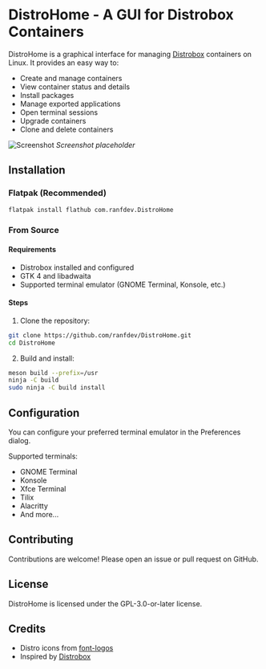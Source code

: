 # DistroHome - A GUI for Distrobox Containers

DistroHome is a graphical interface for managing [Distrobox](https://distrobox.it/) containers on Linux. It provides an easy way to:

- Create and manage containers
- View container status and details
- Install packages
- Manage exported applications
- Open terminal sessions
- Upgrade containers
- Clone and delete containers

![Screenshot](screenshot.png) *Screenshot placeholder*

## Installation

### Flatpak (Recommended)
```bash
flatpak install flathub com.ranfdev.DistroHome
```



### From Source

#### Requirements
- Distrobox installed and configured
- GTK 4 and libadwaita
- Supported terminal emulator (GNOME Terminal, Konsole, etc.)

#### Steps
1. Clone the repository:
```bash
git clone https://github.com/ranfdev/DistroHome.git
cd DistroHome
```

2. Build and install:
```bash
meson build --prefix=/usr
ninja -C build
sudo ninja -C build install
```

## Configuration

You can configure your preferred terminal emulator in the Preferences dialog.

Supported terminals:
- GNOME Terminal
- Konsole
- Xfce Terminal
- Tilix
- Alacritty
- And more...

## Contributing

Contributions are welcome! Please open an issue or pull request on GitHub.

## License

DistroHome is licensed under the GPL-3.0-or-later license.

## Credits

- Distro icons from [font-logos](https://github.com/lukas-w/font-logos)
- Inspired by [Distrobox](https://distrobox.it/)
